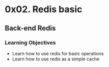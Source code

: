 # 0x02. Redis basic
## Back-end Redis

### Learning Objectives
- Learn how to use redis for basic operations
- Learn how to use redis as a simple cache
